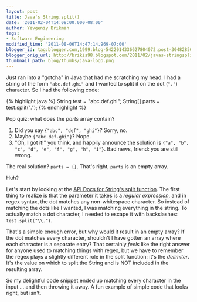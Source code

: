 ```yaml
---
layout: post
title: Java's String.split()
date: '2011-02-04T14:08:00.000-08:00'
author: Yevgeniy Brikman
tags:
- Software Engineering
modified_time: '2011-08-06T14:47:14.969-07:00'
blogger_id: tag:blogger.com,1999:blog-5422014336627804072.post-3048285064623487762
blogger_orig_url: http://brikis98.blogspot.com/2011/02/javas-stringsplit.html
thumbnail_path: blog/thumbs/java-logo.png
---
```


Just ran into a "gotcha" in Java that had me scratching my head. I had a 
string of the form `"abc.def.ghi"` and I wanted to split it on the dot (`"."`) 
character. So I had the following code: 

{% highlight java %}
String test = "abc.def.ghi"; 
String[] parts = test.split(".");
{% endhighlight %}

Pop quiz: what does the *parts* array contain? 

1. Did you say `{"abc", "def", "ghi"}`? Sorry, no. 
1. Maybe `{"abc.def.ghi"}`? Nope. 
1. "Oh, I got it!" you think, and happily announce the solution is `{"a", "b", "c", "d", "e", "f", "g", "h", "i"}`. 
Bad news, friend: you are still wrong. 

The real solution? `parts = {}`. That's right, `parts` is an empty array.

Huh?

Let's start by looking at the [API Docs for String's split 
function](http://download.oracle.com/javase/6/docs/api/java/lang/String.html#split(java.lang.String)). 
The first thing to realize is that the parameter it takes is a *regular 
expression*, and in regex syntax, the dot matches any non-whitespace 
character. So instead of matching the dots like I wanted, I was matching 
everything in the string. To actually match a dot character, I needed to 
escape it with backslashes: `test.split("\\.")`.

That's a simple enough error, but why would it result in an empty array? 
If the dot matches every character, shouldn't I have gotten an array where 
each character is a separate entry? That certainly *feels* like the right 
answer for anyone used to matching things with regex, but we have to remember 
the regex plays a slightly different role in the split function: it's the 
*delimiter*. It's the value on which to split the String and is NOT included 
in the resulting array.

So my delightful code snippet ended up matching every character in the 
input ... and then throwing it away. A fun example of simple code that looks 
right, but isn't. 